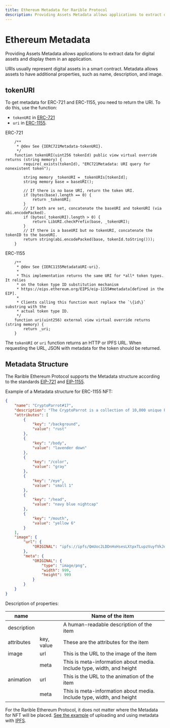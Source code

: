 ```yaml
---
title: Ethereum Metadata for Rarible Protocol
description: Providing Assets Metadata allows applications to extract data for digital assets and display them in an application
---
```


# Ethereum Metadata

Providing Assets Metadata allows applications to extract data for digital assets and display them in an application.

URIs usually represent digital assets in a smart contract. Metadata allows assets to have additional properties, such as name, description, and image.

## tokenURI

To get metadata for ERC-721 and ERC-1155, you need to return the URI. To do this, use the function:

* `tokenURI` in [ERC-721](https://github.com/rarible/protocol-contracts/blob/master/tokens/contracts/erc-721/ERC721Upgradeable.sol)
* `uri` in [ERC-1155](https://github.com/rarible/protocol-contracts/blob/master/tokens/contracts/erc-1155/ERC1155Upgradeable.sol).

ERC-721

```
    /**
     * @dev See {IERC721Metadata-tokenURI}.
     */
    function tokenURI(uint256 tokenId) public view virtual override returns (string memory) {
        require(_exists(tokenId), "ERC721Metadata: URI query for nonexistent token");

        string memory _tokenURI = _tokenURIs[tokenId];
        string memory base = baseURI();

        // If there is no base URI, return the token URI.
        if (bytes(base).length == 0) {
            return _tokenURI;
        }
        // If both are set, concatenate the baseURI and tokenURI (via abi.encodePacked).
        if (bytes(_tokenURI).length > 0) {
            return LibURI.checkPrefix(base, _tokenURI);
        }
        // If there is a baseURI but no tokenURI, concatenate the tokenID to the baseURI.
        return string(abi.encodePacked(base, tokenId.toString()));
    }
```

ERC-1155

```
    /**
     * @dev See {IERC1155MetadataURI-uri}.
     *
     * This implementation returns the same URI for *all* token types. It relies
     * on the token type ID substitution mechanism
     * https://eips.ethereum.org/EIPS/eip-1155#metadata[defined in the EIP].
     *
     * Clients calling this function must replace the `\{id\}` substring with the
     * actual token type ID.
     */
    function uri(uint256) external view virtual override returns (string memory) {
        return _uri;
    }
```

The `tokenURI` or `uri` function returns an HTTP or IPFS URL. When requesting the URL, JSON with metadata for the token should be returned.

## Metadata Structure

The Rarible Ethereum Protocol supports the Metadata structure according to the standards [EIP-721](https://eips.ethereum.org/EIPS/eip-721) and [EIP-1155](https://eips.ethereum.org/EIPS/eip-1155).

Example of a Metadata structure for ERC-1155 NFT:

```json
{
    "name": "CryptoParrot#17",
    "description": "The CryptoParrot is a collection of 10,000 unique Parrot NFTs",
    "attributes": [
        {
            "key": "/background",
            "value": "rust"
        },
        {
            "key": "/body",
            "value": "lavender down"
        },
        {
            "key": "/color",
            "value": "gray"
        },
        {
            "key": "/eye",
            "value": "small 1"
        },
        {
            "key": "/head",
            "value": "navy blue nightcap"
        },
        {
            "key": "/mouth",
            "value": "yellow 6"
        }
    ],
    "image": {
        "url": {
            "ORIGINAL": "ipfs://ipfs/QmUoc2LDDnHxHsesLXtpxTLupzVuyfVkJomWWHmvKNCjrL/image.png"
        },
        "meta": {
            "ORIGINAL": {
                "type": "image/png",
                "width": 999,
                "height": 999
            }
        }
    }
}
```

Description of properties:

| name |  | Name of the item |
| --- | --- | --- |
| description |  | A human-readable description of the item |
| attributes | key, value | These are the attributes for the item |
| image | url | This is the URL to the image of the item |
|  | meta | This is meta-information about media. Include type, width, and height |
| animation | url | This is the URL to the animation of the item |
|  | meta | This is meta-information about media. Include type, width, and height |

For the Rarible Ethereum Protocol, it does not matter where the Metadata for NFT will be placed. [See the example](../../getting-started/ipfs-example.md) of uploading and using metadata with [IPFS](https://ipfs.io/).
